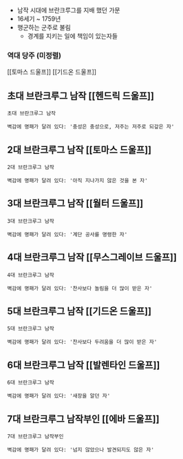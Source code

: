 

* 남작 시대에 브란크루그를 지배 했던 가문
* 16세기 ~  1759년
* 행군하는 군주로 불림 
	* 경계를 지키는 일에 책임이 있는자들



### 역대 당주 (미정렬)



[[토마스 드울프]]
[[기드온 드울프]]



## 초대 브란크루그 남작 [[헨드릭 드울프]]
```
초대 브란크루그 남작

벽감에 명패가 달려 있다: '충성은 충성으로, 저주는 저주로 되갚은 자'
```


## 2대 브란크루그 남작 [[토마스 드울프]]

```
2대 브란크루그 남작

벽감에 명패가 달려 있다: '아직 지나가지 않은 것을 본 자'
```


## 3대 브란크루그 남작 [[월터 드울프]]

```
3대 브란크루그 남작

벽감에 명패가 달려 있다: '계단 공사를 명령한 자'
```


## 4대 브란크루그 남작 [[무스그레이브 드울프]]

```
4대 브란크루그 남작

벽감에 명패가 달려 있다: '찬사보다 놀림을 더 많이 받은 자'
```


## 5대 브란크루그 남작 [[기드온 드울프]]

```
5대 브란크루그 남작

벽감에 명패가 달려 있다: '찬사보다 두려움을 더 많이 받은 자'
```


## 6대 브란크루그 남작 [[발렌타인 드울프]]

```
6대 브란크루그 남작

벽감에 명패가 달려 있다: '새장을 알던 자'
```


## 7대 브란크루그 남작부인 [[에바 드울프]]

```
7대 브란크루그 남작부인

벽감에 명패가 달려 있다: '넘지 않았으나 발견되지도 않은 자'
```